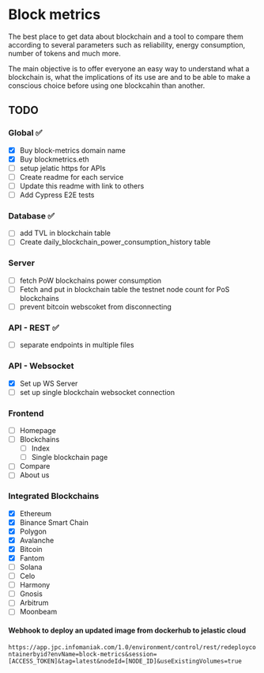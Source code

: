 # Block metrics

The best place to get data about blockchain and a tool to compare them according to several parameters such as reliability, energy consumption, number of tokens and much more.

The main objective is to offer everyone an easy way to understand what a blockchain is, what the implications of its use are and to be able to make a conscious choice before using one blockcahin than another.

## TODO

### Global :white_check_mark:

-   [x] Buy block-metrics domain name
-   [x] Buy blockmetrics.eth
-   [ ] setup jelatic https for APIs
-   [ ] Create readme for each service
-   [ ] Update this readme with link to others
-   [ ] Add Cypress E2E tests

### Database :white_check_mark:

-   [ ] add TVL in blockchain table
-   [ ] Create daily_blockchain_power_consumption_history table

### Server

-   [ ] fetch PoW blockchains power consumption
-   [ ] Fetch and put in blockchain table the testnet node count for PoS blockchains
-   [ ] prevent bitcoin webscoket from disconnecting

### API - REST :white_check_mark:

-   [ ] separate endpoints in multiple files

### API - Websocket

-   [x] Set up WS Server
-   [ ] set up single blockchain websocket connection

### Frontend

-   [ ] Homepage
-   [ ] Blockchains
    -   [ ] Index
    -   [ ] Single blockchain page
-   [ ] Compare
-   [ ] About us

### Integrated Blockchains

-   [x] Ethereum
-   [x] Binance Smart Chain
-   [x] Polygon
-   [x] Avalanche
-   [x] Bitcoin
-   [x] Fantom
-   [ ] Solana
-   [ ] Celo
-   [ ] Harmony
-   [ ] Gnosis
-   [ ] Arbitrum
-   [ ] Moonbeam

#### Webhook to deploy an updated image from dockerhub to jelastic cloud

`https://app.jpc.infomaniak.com/1.0/environment/control/rest/redeploycontainerbyid?envName=block-metrics&session=[ACCESS_TOKEN]&tag=latest&nodeId=[NODE_ID]&useExistingVolumes=true`
